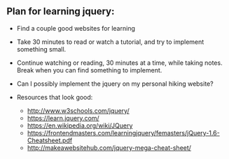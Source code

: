 ## Plan for learning jquery:
* Find a couple good websites for learning
* Take 30 minutes to read or watch a tutorial, and try to implement something small.
* Continue watching or reading, 30 minutes at a time, while taking notes. Break when you can find something to implement.
* Can I possibly implement the jquery on my personal hiking website?

* Resources that look good:
  - http://www.w3schools.com/jquery/
  - https://learn.jquery.com/
  - https://en.wikipedia.org/wiki/JQuery
  - https://frontendmasters.com/learningjquery/femasters/jQuery-1.6-Cheatsheet.pdf
  - http://makeawebsitehub.com/jquery-mega-cheat-sheet/